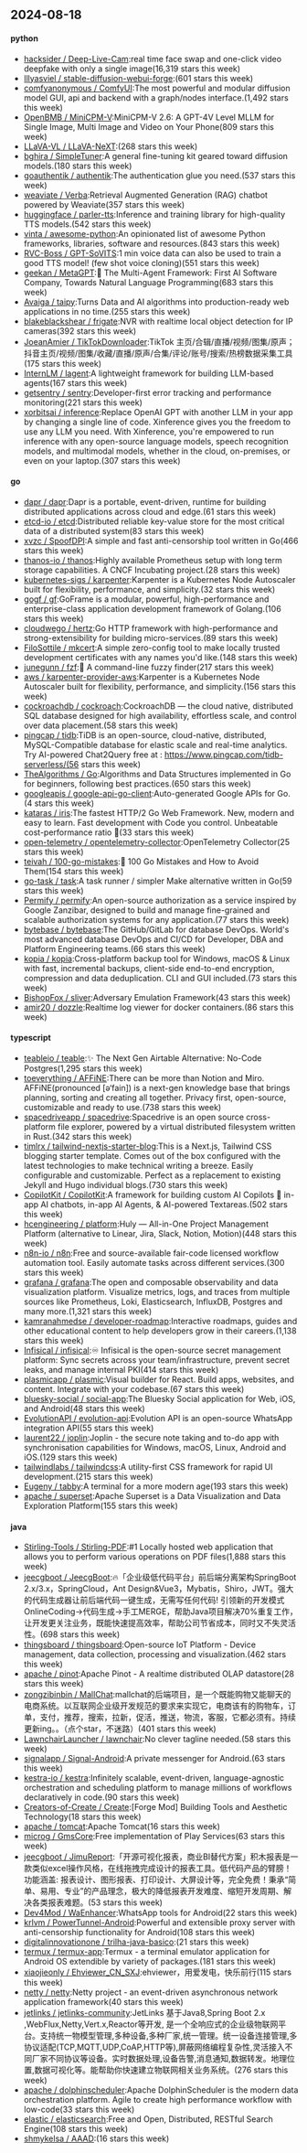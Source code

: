 ## 2024-08-18

#### python
* [hacksider / Deep-Live-Cam](https://github.com/hacksider/Deep-Live-Cam):real time face swap and one-click video deepfake with only a single image(16,319 stars this week)
* [lllyasviel / stable-diffusion-webui-forge](https://github.com/lllyasviel/stable-diffusion-webui-forge):(601 stars this week)
* [comfyanonymous / ComfyUI](https://github.com/comfyanonymous/ComfyUI):The most powerful and modular diffusion model GUI, api and backend with a graph/nodes interface.(1,492 stars this week)
* [OpenBMB / MiniCPM-V](https://github.com/OpenBMB/MiniCPM-V):MiniCPM-V 2.6: A GPT-4V Level MLLM for Single Image, Multi Image and Video on Your Phone(809 stars this week)
* [LLaVA-VL / LLaVA-NeXT](https://github.com/LLaVA-VL/LLaVA-NeXT):(268 stars this week)
* [bghira / SimpleTuner](https://github.com/bghira/SimpleTuner):A general fine-tuning kit geared toward diffusion models.(180 stars this week)
* [goauthentik / authentik](https://github.com/goauthentik/authentik):The authentication glue you need.(537 stars this week)
* [weaviate / Verba](https://github.com/weaviate/Verba):Retrieval Augmented Generation (RAG) chatbot powered by Weaviate(357 stars this week)
* [huggingface / parler-tts](https://github.com/huggingface/parler-tts):Inference and training library for high-quality TTS models.(542 stars this week)
* [vinta / awesome-python](https://github.com/vinta/awesome-python):An opinionated list of awesome Python frameworks, libraries, software and resources.(843 stars this week)
* [RVC-Boss / GPT-SoVITS](https://github.com/RVC-Boss/GPT-SoVITS):1 min voice data can also be used to train a good TTS model! (few shot voice cloning)(551 stars this week)
* [geekan / MetaGPT](https://github.com/geekan/MetaGPT):🌟 The Multi-Agent Framework: First AI Software Company, Towards Natural Language Programming(683 stars this week)
* [Avaiga / taipy](https://github.com/Avaiga/taipy):Turns Data and AI algorithms into production-ready web applications in no time.(255 stars this week)
* [blakeblackshear / frigate](https://github.com/blakeblackshear/frigate):NVR with realtime local object detection for IP cameras(392 stars this week)
* [JoeanAmier / TikTokDownloader](https://github.com/JoeanAmier/TikTokDownloader):TikTok 主页/合辑/直播/视频/图集/原声；抖音主页/视频/图集/收藏/直播/原声/合集/评论/账号/搜索/热榜数据采集工具(175 stars this week)
* [InternLM / lagent](https://github.com/InternLM/lagent):A lightweight framework for building LLM-based agents(167 stars this week)
* [getsentry / sentry](https://github.com/getsentry/sentry):Developer-first error tracking and performance monitoring(221 stars this week)
* [xorbitsai / inference](https://github.com/xorbitsai/inference):Replace OpenAI GPT with another LLM in your app by changing a single line of code. Xinference gives you the freedom to use any LLM you need. With Xinference, you're empowered to run inference with any open-source language models, speech recognition models, and multimodal models, whether in the cloud, on-premises, or even on your laptop.(307 stars this week)

#### go
* [dapr / dapr](https://github.com/dapr/dapr):Dapr is a portable, event-driven, runtime for building distributed applications across cloud and edge.(61 stars this week)
* [etcd-io / etcd](https://github.com/etcd-io/etcd):Distributed reliable key-value store for the most critical data of a distributed system(83 stars this week)
* [xvzc / SpoofDPI](https://github.com/xvzc/SpoofDPI):A simple and fast anti-censorship tool written in Go(466 stars this week)
* [thanos-io / thanos](https://github.com/thanos-io/thanos):Highly available Prometheus setup with long term storage capabilities. A CNCF Incubating project.(28 stars this week)
* [kubernetes-sigs / karpenter](https://github.com/kubernetes-sigs/karpenter):Karpenter is a Kubernetes Node Autoscaler built for flexibility, performance, and simplicity.(32 stars this week)
* [gogf / gf](https://github.com/gogf/gf):GoFrame is a modular, powerful, high-performance and enterprise-class application development framework of Golang.(106 stars this week)
* [cloudwego / hertz](https://github.com/cloudwego/hertz):Go HTTP framework with high-performance and strong-extensibility for building micro-services.(89 stars this week)
* [FiloSottile / mkcert](https://github.com/FiloSottile/mkcert):A simple zero-config tool to make locally trusted development certificates with any names you'd like.(148 stars this week)
* [junegunn / fzf](https://github.com/junegunn/fzf):🌸 A command-line fuzzy finder(217 stars this week)
* [aws / karpenter-provider-aws](https://github.com/aws/karpenter-provider-aws):Karpenter is a Kubernetes Node Autoscaler built for flexibility, performance, and simplicity.(156 stars this week)
* [cockroachdb / cockroach](https://github.com/cockroachdb/cockroach):CockroachDB — the cloud native, distributed SQL database designed for high availability, effortless scale, and control over data placement.(58 stars this week)
* [pingcap / tidb](https://github.com/pingcap/tidb):TiDB is an open-source, cloud-native, distributed, MySQL-Compatible database for elastic scale and real-time analytics. Try AI-powered Chat2Query free at : https://www.pingcap.com/tidb-serverless/(56 stars this week)
* [TheAlgorithms / Go](https://github.com/TheAlgorithms/Go):Algorithms and Data Structures implemented in Go for beginners, following best practices.(650 stars this week)
* [googleapis / google-api-go-client](https://github.com/googleapis/google-api-go-client):Auto-generated Google APIs for Go.(4 stars this week)
* [kataras / iris](https://github.com/kataras/iris):The fastest HTTP/2 Go Web Framework. New, modern and easy to learn. Fast development with Code you control. Unbeatable cost-performance ratio 🚀(33 stars this week)
* [open-telemetry / opentelemetry-collector](https://github.com/open-telemetry/opentelemetry-collector):OpenTelemetry Collector(25 stars this week)
* [teivah / 100-go-mistakes](https://github.com/teivah/100-go-mistakes):📖 100 Go Mistakes and How to Avoid Them(154 stars this week)
* [go-task / task](https://github.com/go-task/task):A task runner / simpler Make alternative written in Go(59 stars this week)
* [Permify / permify](https://github.com/Permify/permify):An open-source authorization as a service inspired by Google Zanzibar, designed to build and manage fine-grained and scalable authorization systems for any application.(77 stars this week)
* [bytebase / bytebase](https://github.com/bytebase/bytebase):The GitHub/GitLab for database DevOps. World's most advanced database DevOps and CI/CD for Developer, DBA and Platform Engineering teams.(66 stars this week)
* [kopia / kopia](https://github.com/kopia/kopia):Cross-platform backup tool for Windows, macOS & Linux with fast, incremental backups, client-side end-to-end encryption, compression and data deduplication. CLI and GUI included.(73 stars this week)
* [BishopFox / sliver](https://github.com/BishopFox/sliver):Adversary Emulation Framework(43 stars this week)
* [amir20 / dozzle](https://github.com/amir20/dozzle):Realtime log viewer for docker containers.(86 stars this week)

#### typescript
* [teableio / teable](https://github.com/teableio/teable):✨ The Next Gen Airtable Alternative: No-Code Postgres(1,295 stars this week)
* [toeverything / AFFiNE](https://github.com/toeverything/AFFiNE):There can be more than Notion and Miro. AFFiNE(pronounced [ə‘fain]) is a next-gen knowledge base that brings planning, sorting and creating all together. Privacy first, open-source, customizable and ready to use.(738 stars this week)
* [spacedriveapp / spacedrive](https://github.com/spacedriveapp/spacedrive):Spacedrive is an open source cross-platform file explorer, powered by a virtual distributed filesystem written in Rust.(342 stars this week)
* [timlrx / tailwind-nextjs-starter-blog](https://github.com/timlrx/tailwind-nextjs-starter-blog):This is a Next.js, Tailwind CSS blogging starter template. Comes out of the box configured with the latest technologies to make technical writing a breeze. Easily configurable and customizable. Perfect as a replacement to existing Jekyll and Hugo individual blogs.(730 stars this week)
* [CopilotKit / CopilotKit](https://github.com/CopilotKit/CopilotKit):A framework for building custom AI Copilots 🤖 in-app AI chatbots, in-app AI Agents, & AI-powered Textareas.(502 stars this week)
* [hcengineering / platform](https://github.com/hcengineering/platform):Huly — All-in-One Project Management Platform (alternative to Linear, Jira, Slack, Notion, Motion)(448 stars this week)
* [n8n-io / n8n](https://github.com/n8n-io/n8n):Free and source-available fair-code licensed workflow automation tool. Easily automate tasks across different services.(300 stars this week)
* [grafana / grafana](https://github.com/grafana/grafana):The open and composable observability and data visualization platform. Visualize metrics, logs, and traces from multiple sources like Prometheus, Loki, Elasticsearch, InfluxDB, Postgres and many more.(1,321 stars this week)
* [kamranahmedse / developer-roadmap](https://github.com/kamranahmedse/developer-roadmap):Interactive roadmaps, guides and other educational content to help developers grow in their careers.(1,138 stars this week)
* [Infisical / infisical](https://github.com/Infisical/infisical):♾ Infisical is the open-source secret management platform: Sync secrets across your team/infrastructure, prevent secret leaks, and manage internal PKI(414 stars this week)
* [plasmicapp / plasmic](https://github.com/plasmicapp/plasmic):Visual builder for React. Build apps, websites, and content. Integrate with your codebase.(67 stars this week)
* [bluesky-social / social-app](https://github.com/bluesky-social/social-app):The Bluesky Social application for Web, iOS, and Android(48 stars this week)
* [EvolutionAPI / evolution-api](https://github.com/EvolutionAPI/evolution-api):Evolution API is an open-source WhatsApp integration API(55 stars this week)
* [laurent22 / joplin](https://github.com/laurent22/joplin):Joplin - the secure note taking and to-do app with synchronisation capabilities for Windows, macOS, Linux, Android and iOS.(129 stars this week)
* [tailwindlabs / tailwindcss](https://github.com/tailwindlabs/tailwindcss):A utility-first CSS framework for rapid UI development.(215 stars this week)
* [Eugeny / tabby](https://github.com/Eugeny/tabby):A terminal for a more modern age(193 stars this week)
* [apache / superset](https://github.com/apache/superset):Apache Superset is a Data Visualization and Data Exploration Platform(155 stars this week)

#### java
* [Stirling-Tools / Stirling-PDF](https://github.com/Stirling-Tools/Stirling-PDF):#1 Locally hosted web application that allows you to perform various operations on PDF files(1,888 stars this week)
* [jeecgboot / JeecgBoot](https://github.com/jeecgboot/JeecgBoot):🔥「企业级低代码平台」前后端分离架构SpringBoot 2.x/3.x，SpringCloud，Ant Design&Vue3，Mybatis，Shiro，JWT。强大的代码生成器让前后端代码一键生成，无需写任何代码! 引领新的开发模式OnlineCoding->代码生成->手工MERGE，帮助Java项目解决70%重复工作，让开发更关注业务，既能快速提高效率，帮助公司节省成本，同时又不失灵活性。(698 stars this week)
* [thingsboard / thingsboard](https://github.com/thingsboard/thingsboard):Open-source IoT Platform - Device management, data collection, processing and visualization.(462 stars this week)
* [apache / pinot](https://github.com/apache/pinot):Apache Pinot - A realtime distributed OLAP datastore(28 stars this week)
* [zongzibinbin / MallChat](https://github.com/zongzibinbin/MallChat):mallchat的后端项目，是一个既能购物又能聊天的电商系统。以互联网企业级开发规范的要求来实现它，电商该有的购物车，订单，支付，推荐，搜索，拉新，促活，推送，物流，客服，它都必须有。持续更新ing。。（点个star，不迷路）(401 stars this week)
* [LawnchairLauncher / lawnchair](https://github.com/LawnchairLauncher/lawnchair):No clever tagline needed.(58 stars this week)
* [signalapp / Signal-Android](https://github.com/signalapp/Signal-Android):A private messenger for Android.(63 stars this week)
* [kestra-io / kestra](https://github.com/kestra-io/kestra):Infinitely scalable, event-driven, language-agnostic orchestration and scheduling platform to manage millions of workflows declaratively in code.(90 stars this week)
* [Creators-of-Create / Create](https://github.com/Creators-of-Create/Create):[Forge Mod] Building Tools and Aesthetic Technology(18 stars this week)
* [apache / tomcat](https://github.com/apache/tomcat):Apache Tomcat(16 stars this week)
* [microg / GmsCore](https://github.com/microg/GmsCore):Free implementation of Play Services(63 stars this week)
* [jeecgboot / JimuReport](https://github.com/jeecgboot/JimuReport):「开源可视化报表，商业BI替代方案」积木报表是一款类似excel操作风格，在线拖拽完成设计的报表工具。低代码产品的臂膀！功能涵盖: 报表设计、图形报表、打印设计、大屏设计等，完全免费！秉承“简单、易用、专业”的产品理念，极大的降低报表开发难度、缩短开发周期、解决各类报表难题。(53 stars this week)
* [Dev4Mod / WaEnhancer](https://github.com/Dev4Mod/WaEnhancer):WhatsApp tools for Android(22 stars this week)
* [krlvm / PowerTunnel-Android](https://github.com/krlvm/PowerTunnel-Android):Powerful and extensible proxy server with anti-censorship functionality for Android(108 stars this week)
* [digitalinnovationone / trilha-java-basico](https://github.com/digitalinnovationone/trilha-java-basico):(21 stars this week)
* [termux / termux-app](https://github.com/termux/termux-app):Termux - a terminal emulator application for Android OS extendible by variety of packages.(181 stars this week)
* [xiaojieonly / Ehviewer_CN_SXJ](https://github.com/xiaojieonly/Ehviewer_CN_SXJ):ehviewer，用爱发电，快乐前行(115 stars this week)
* [netty / netty](https://github.com/netty/netty):Netty project - an event-driven asynchronous network application framework(40 stars this week)
* [jetlinks / jetlinks-community](https://github.com/jetlinks/jetlinks-community):JetLinks 基于Java8,Spring Boot 2.x ,WebFlux,Netty,Vert.x,Reactor等开发, 是一个全响应式的企业级物联网平台。支持统一物模型管理,多种设备,多种厂家,统一管理。统一设备连接管理,多协议适配(TCP,MQTT,UDP,CoAP,HTTP等),屏蔽网络编程复杂性,灵活接入不同厂家不同协议等设备。实时数据处理,设备告警,消息通知,数据转发。地理位置,数据可视化等。能帮助你快速建立物联网相关业务系统。(276 stars this week)
* [apache / dolphinscheduler](https://github.com/apache/dolphinscheduler):Apache DolphinScheduler is the modern data orchestration platform. Agile to create high performance workflow with low-code(33 stars this week)
* [elastic / elasticsearch](https://github.com/elastic/elasticsearch):Free and Open, Distributed, RESTful Search Engine(108 stars this week)
* [shmykelsa / AAAD](https://github.com/shmykelsa/AAAD):(16 stars this week)
